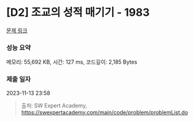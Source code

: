 # [D2] 조교의 성적 매기기 - 1983 

[문제 링크](https://swexpertacademy.com/main/code/problem/problemDetail.do?contestProbId=AV5PwGK6AcIDFAUq) 

### 성능 요약

메모리: 55,692 KB, 시간: 127 ms, 코드길이: 2,185 Bytes

### 제출 일자

2023-11-13 23:58



> 출처: SW Expert Academy, https://swexpertacademy.com/main/code/problem/problemList.do